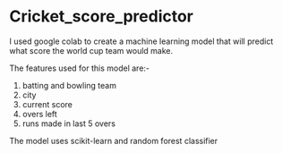 # Cricket_score_predictor

I used google colab to create a machine learning model that will predict what score the world cup team would make.

The features used for this model are:-
  1. batting and bowling team
  2. city
  3. current score
  4. overs left
  5. runs made in last 5 overs

The model uses scikit-learn and random forest classifier
